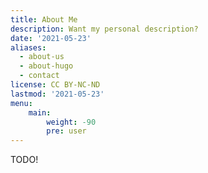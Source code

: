```yaml
---
title: About Me
description: Want my personal description?
date: '2021-05-23'
aliases:
  - about-us
  - about-hugo
  - contact
license: CC BY-NC-ND
lastmod: '2021-05-23'
menu:
    main: 
        weight: -90
        pre: user
---
```


TODO!